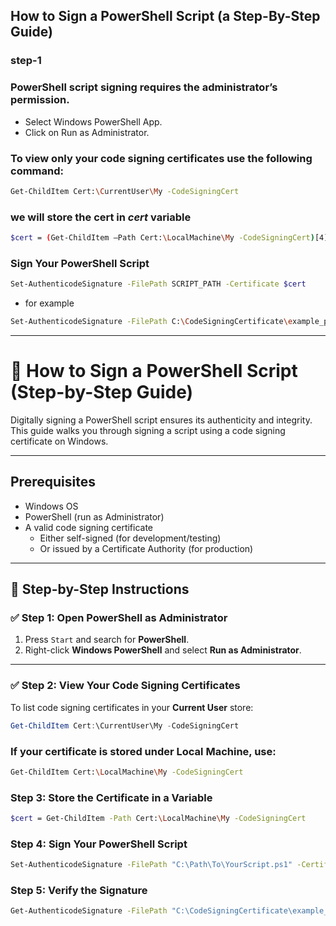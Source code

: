 ## How to Sign a PowerShell Script (a Step-By-Step Guide)

### step-1

### PowerShell script signing requires the administrator’s permission.

* Select Windows PowerShell App.
* Click on Run as Administrator.

### To view only your code signing certificates use the following command:

```sh
Get-ChildItem Cert:\CurrentUser\My -CodeSigningCert
```

### we will store the cert in _cert_ variable

```sh
$cert = (Get-ChildItem –Path Cert:\LocalMachine\My -CodeSigningCert)[4]
```

### Sign Your PowerShell Script

```sh
Set-AuthenticodeSignature -FilePath SCRIPT_PATH -Certificate $cert
```

* for example

```sh
Set-AuthenticodeSignature -FilePath C:\CodeSigningCertificate\example_powershell_script.ps1 -Certificate $cert
```


--------------


# 🔐 How to Sign a PowerShell Script (Step-by-Step Guide)

Digitally signing a PowerShell script ensures its authenticity and integrity. This guide walks you through signing a script using a code signing certificate on Windows.

---

##  Prerequisites

- Windows OS
- PowerShell (run as Administrator)
- A valid code signing certificate
  - Either self-signed (for development/testing)
  - Or issued by a Certificate Authority (for production)

---

## 🧾 Step-by-Step Instructions

### ✅ Step 1: Open PowerShell as Administrator

1. Press `Start` and search for **PowerShell**.
2. Right-click **Windows PowerShell** and select **Run as Administrator**.

---

### ✅ Step 2: View Your Code Signing Certificates

To list code signing certificates in your **Current User** store:

```powershell
Get-ChildItem Cert:\CurrentUser\My -CodeSigningCert
```

### If your certificate is stored under Local Machine, use:

```sh
Get-ChildItem Cert:\LocalMachine\My -CodeSigningCert
```

### Step 3: Store the Certificate in a Variable

```sh
$cert = Get-ChildItem -Path Cert:\LocalMachine\My -CodeSigningCert
```

### Step 4: Sign Your PowerShell Script

```sh
Set-AuthenticodeSignature -FilePath "C:\Path\To\YourScript.ps1" -Certificate $cert
```

### Step 5: Verify the Signature

```sh
Get-AuthenticodeSignature -FilePath "C:\CodeSigningCertificate\example_powershell_script.ps1"

```
